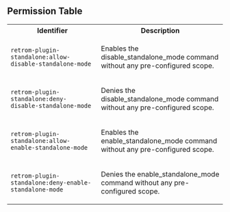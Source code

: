 ## Permission Table

<table>
<tr>
<th>Identifier</th>
<th>Description</th>
</tr>


<tr>
<td>

`retrom-plugin-standalone:allow-disable-standalone-mode`

</td>
<td>

Enables the disable_standalone_mode command without any pre-configured scope.

</td>
</tr>

<tr>
<td>

`retrom-plugin-standalone:deny-disable-standalone-mode`

</td>
<td>

Denies the disable_standalone_mode command without any pre-configured scope.

</td>
</tr>

<tr>
<td>

`retrom-plugin-standalone:allow-enable-standalone-mode`

</td>
<td>

Enables the enable_standalone_mode command without any pre-configured scope.

</td>
</tr>

<tr>
<td>

`retrom-plugin-standalone:deny-enable-standalone-mode`

</td>
<td>

Denies the enable_standalone_mode command without any pre-configured scope.

</td>
</tr>
</table>
